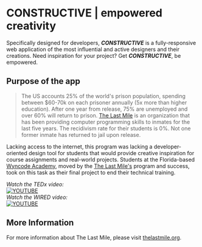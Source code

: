 # CONSTRUCTIVE | empowered creativity

Specifically designed for developers, ***CONSTRUCTIVE*** is a fully-responsive web application of the most influential and active designers and their creations. Need inspiration for your project?  Get ***CONSTRUCTIVE***, be empowered.

## Purpose of the app
>The US accounts 25\% of the world's prison population, spending between $60-70k on each prisoner annually (5x more than higher education). After one year from release, 75\% are unemployed and over 60\% will return to prison. [The Last Mile](http://thelastmile.org/) is an organization that has been providing computer programming skills to inmates for the last five years. The recidivism rate for their students is 0\%. Not one former inmate has returned to jail upon release.

Lacking access to the internet, this program was lacking a developer-oriented design tool for students that would provide creative inspiration for course assignments and real-world projects. Students at the Florida-based [Wyncode Academy](https://wyncode.co/), moved by the [The Last Mile's](http://thelastmile.org/) program and success, took on this task as their final project to end their technical training.    

*Watch the TEDx video:*    
[![YOUTUBE](http://thelastmile.org/wp-content/uploads/2015/09/tedx-san-diego.jpg)](https://www.youtube.com/watch?v=sOSXTtA-_Jk&feature=player_embedded)    
*Watch the WIRED video:*    
[![YOUTUBE](http://thelastmile.org/wp-content/uploads/2015/09/passion.jpg)](https://www.youtube.com/watch?v=yTpGj7Vq3E4)    

## More Information
For more information about The Last Mile, please visit [thelastmile.org](http://thelastmile.org/).
